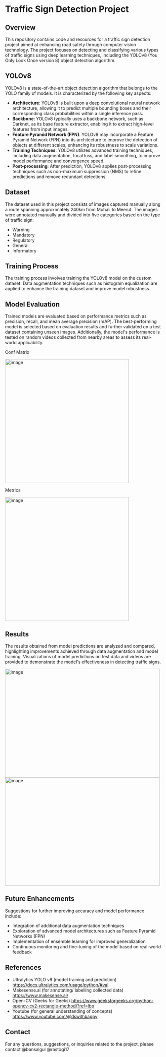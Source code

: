 # Traffic Sign Detection Project

## Overview
This repository contains code and resources for a traffic sign detection project aimed at enhancing road safety through computer vision technology. The project focuses on detecting and classifying various types of traffic signs using deep learning techniques, including the YOLOv8 (You Only Look Once version 8) object detection algorithm.

## YOLOv8
YOLOv8 is a state-of-the-art object detection algorithm that belongs to the YOLO family of models. It is characterized by the following key aspects:

- **Architecture**: YOLOv8 is built upon a deep convolutional neural network architecture, allowing it to predict multiple bounding boxes and their corresponding class probabilities within a single inference pass.
- **Backbone**: YOLOv8 typically uses a backbone network, such as Darknet, as its base feature extractor, enabling it to extract high-level features from input images.
- **Feature Pyramid Network (FPN)**: YOLOv8 may incorporate a Feature Pyramid Network (FPN) into its architecture to improve the detection of objects at different scales, enhancing its robustness to scale variations.
- **Training Techniques**: YOLOv8 utilizes advanced training techniques, including data augmentation, focal loss, and label smoothing, to improve model performance and convergence speed.
- **Post-processing**: After prediction, YOLOv8 applies post-processing techniques such as non-maximum suppression (NMS) to refine predictions and remove redundant detections.

## Dataset
The dataset used in this project consists of images captured manually along a route spanning approximately 240km from Mohali to Meerut. The images were annotated manually and divided into five categories based on the type of traffic sign:
- Warning
- Mandatory
- Regulatory
- General
- Informatory

## Training Process
The training process involves training the YOLOv8 model on the custom dataset. Data augmentation techniques such as histogram equalization are applied to enhance the training dataset and improve model robustness.

## Model Evaluation
Trained models are evaluated based on performance metrics such as precision, recall, and mean average precision (mAP). The best-performing model is selected based on evaluation results and further validated on a test dataset containing unseen images. Additionally, the model's performance is tested on random videos collected from nearby areas to assess its real-world applicability.

Conf Matrix

<img width="400" alt="image" src="https://github.com/bansalgul/traffic-sign-detection/assets/146025595/be637a2f-13cb-4287-9c12-ca13cd915eb4">

Metrics

<img width="400" alt="image" src="https://github.com/bansalgul/traffic-sign-detection/assets/146025595/4a95d6e3-bb20-4a38-b9ae-909fffbbb96e">


## Results
The results obtained from model predictions are analyzed and compared, highlighting improvements achieved through data augmentation and model training. Visualizations of model predictions on test data and videos are provided to demonstrate the model's effectiveness in detecting traffic signs.

<img width="500" height = "350" alt="image" src="https://github.com/bansalgul/traffic-sign-detection/assets/146025595/6b3ddc53-d09c-4c93-9cc8-041f3118842d">
<img width="500" height = "350" alt="image" src="https://github.com/bansalgul/traffic-sign-detection/assets/146025595/de9461b1-41e5-4055-b648-a5348b70da2a">

## Future Enhancements
Suggestions for further improving accuracy and model performance include:
- Integration of additional data augmentation techniques
- Exploration of advanced model architectures such as Feature Pyramid Networks (FPN)
- Implementation of ensemble learning for improved generalization
- Continuous monitoring and fine-tuning of the model based on real-world feedback

## References
- Ultralytics YOLO v8 (model training and prediction)
https://docs.ultralytics.com/usage/python/#val
- Makesense.ai (for annotating/ labelling collected data)
https://www.makesense.ai/
- Open-CV (Geeks for Geeks)
https://www.geeksforgeeks.org/python-opencv-cv2-rectangle-method/?ref=lbp
- Youtube (for general understanding of concepts)
https://www.youtube.com/@dswithbappy

## Contact
For any questions, suggestions, or inquiries related to the project, please contact @bansalgul @rastogi17
